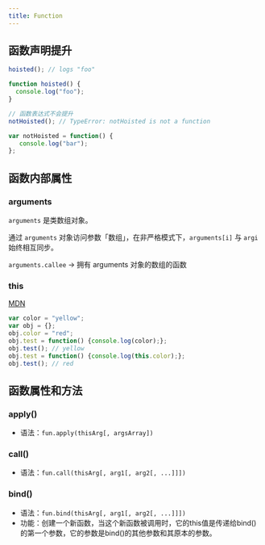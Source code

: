 ```yaml
---
title: Function
---
```


## 函数声明提升

```javascript
hoisted(); // logs "foo"

function hoisted() {
  console.log("foo");
}
```

```javascript
// 函数表达式不会提升
notHoisted(); // TypeError: notHoisted is not a function

var notHoisted = function() {
   console.log("bar");
};
```

## 函数内部属性

### arguments

`arguments` 是类数组对象。

通过 `arguments` 对象访问参数「数组」，在非严格模式下，`arguments[i]` 与 `argi` 始终相互同步。

`arguments.callee` -> 拥有 arguments 对象的数组的函数

### this

[MDN](https://developer.mozilla.org/zh-CN/docs/Web/JavaScript/Reference/Operators/this)

```javascript
var color = "yellow";
var obj = {};
obj.color = "red";
obj.test = function() {console.log(color);};
obj.test(); // yellow
obj.test = function() {console.log(this.color);};
obj.test(); // red
```

## 函数属性和方法

### apply()

* 语法：`fun.apply(thisArg[, argsArray])`

### call()

* 语法：`fun.call(thisArg[, arg1[, arg2[, ...]]])`

### bind()

* 语法：`fun.bind(thisArg[, arg1[, arg2[, ...]]])`
* 功能：创建一个新函数，当这个新函数被调用时，它的this值是传递给bind()的第一个参数，它的参数是bind()的其他参数和其原本的参数。
